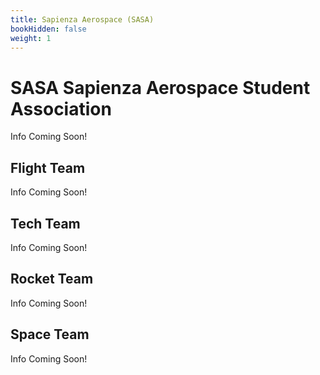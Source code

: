```yaml
---
title: Sapienza Aerospace (SASA)
bookHidden: false
weight: 1
---
```


# SASA Sapienza Aerospace Student Association

Info Coming Soon!

## Flight Team

Info Coming Soon!

## Tech Team

Info Coming Soon!

## Rocket Team

Info Coming Soon!

## Space Team

Info Coming Soon!